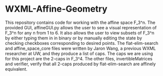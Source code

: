 # WXML-Affine-Geometry
This repository contains code for working with the affine space F_3^n. The provided GUI, affineGUI.py allows the user to see a visual representation of F_3^n for any n from 1 to 6. It also allows the user to view subsets of F_3^n by either typing them in in binary or by manually editing the state by checking checkboxes corresponding to desired points. The flat-elim-search and affine_space_core files were written by Jaron Wang, a previous WXML researcher at UW, and they produce a list of caps. The caps we are using for this project are the 2-caps in F_3^4. The other files, invertibleMatrices and verifier, verify that all 2-caps produced by flat-elim-search are affinely equivalent.
